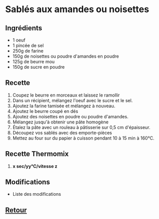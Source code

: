 # Sablés aux amandes ou noisettes

## Ingrédients
- 1 oeuf
- 1 pincée de sel
- 250g de farine
- 150g de noisettes ou poudre d'amandes en poudre
- 125g de beurre mou
- 150g de sucre en poudre

## Recette
1. Coupez le beurre en morceaux et laissez le ramollir
2. Dans un récipient, mélangez l'oeuf avec le sucre et le sel.
3. Ajoutez la farine tamisée et mélangez à nouveau.
4. Ajoutez le beurre coupé en dés
5. Ajoutez des noisettes en poudre ou poudre d'amandes.
6. Mélangez jusqu'à obtenir une pâte homogène
7. Étalez la pâte avec un rouleau à pâtisserie sur 0,5 cm d'épaisseur.
8. Découpez vos sablés avec des emporte-pièces
9. Mettez au four sur du papier à cuisson pendant 10 à 15 min à 160°C.

## Recette Thermomix
1. **x sec/yy°C/vitesse z**

## Modifications
- Liste des modifications


## [Retour](./)
